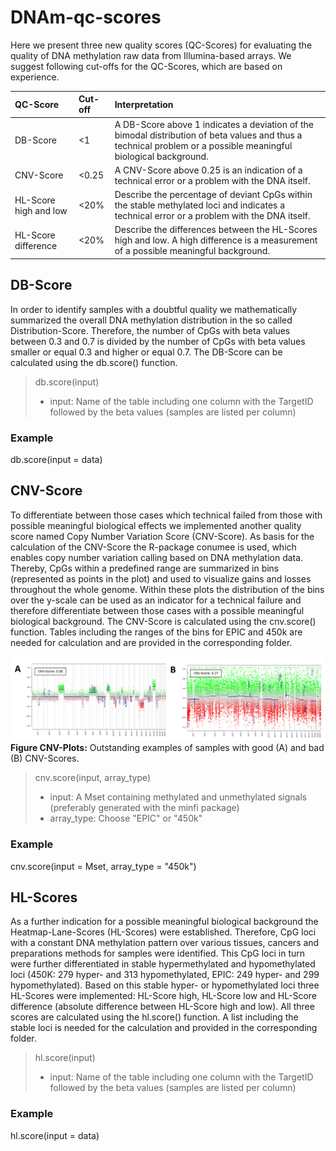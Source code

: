 # DNAm-qc-scores

Here we present three new quality scores (QC-Scores) for evaluating the quality of DNA methylation raw data from Illumina-based arrays.  We suggest following cut-offs for the QC-Scores, which are based on experience.  


| QC-Score |     Cut-off          | Interpretation |
|:---------	|:------------------	|:---------------------|
|DB-Score 	| <1 		| A DB-Score above 1 indicates a deviation of the bimodal distribution of beta values and thus a technical problem or a possible meaningful biological background. |
| CNV-Score	| <0.25 		| A CNV-Score above 0.25 is an indication of a technical error or a problem with the DNA itself. |
| HL-Score high and low | <20% | Describe the percentage of deviant CpGs within the stable methylated loci and indicates a technical error or a problem with the DNA itself. |
| HL-Score difference | <20% | Describe the differences between the HL-Scores high and low. A high difference is a measurement of a possible meaningful background. |


## DB-Score
In order to identify samples with a doubtful quality we mathematically summarized the overall DNA methylation distribution in the so called Distribution-Score. Therefore, the number of CpGs with beta values between 0.3 and 0.7 is divided by the number of CpGs with beta values smaller or equal 0.3 and higher or equal 0.7. The DB-Score can be calculated using the db.score() function.

>db.score(input)
>- input: Name of the table including one column with the TargetID followed by the beta values (samples are listed per column)
>
### Example
db.score(input = data)



## CNV-Score
To differentiate between those cases which technical failed from those with possible meaningful biological effects we implemented another quality score named Copy Number Variation Score (CNV-Score). As basis for the calculation of the CNV-Score the R-package conumee is used, which enables copy number variation calling based on DNA methylation data. Thereby, CpGs within a predefined range are summarized in bins (represented as points in the plot) and used to visualize gains and losses throughout the whole genome. Within these plots the distribution of the bins over the y-scale can be used as an indicator for a technical failure and therefore differentiate between those cases with a possible meaningful biological background. The CNV-Score is calculated using the cnv.score() function. Tables including the ranges of the bins for EPIC and 450k are needed for calculation and are provided in the corresponding folder.


![Outstanding examples of samples with good (A) and bad (B) CNV-Scores](CNV.Score/Figure_CNV-Plots.png)
**Figure CNV-Plots:** Outstanding examples of samples with good (A) and bad (B) CNV-Scores.

>cnv.score(input, array_type)
>
>- input: A Mset containing methylated and unmethylated signals (preferably generated with the minfi package)
>- array_type: Choose "EPIC" or "450k"

### Example
cnv.score(input = Mset, array_type = "450k")


## HL-Scores
As a further indication for a possible meaningful biological background the Heatmap-Lane-Scores (HL-Scores) were established. Therefore, CpG loci with a constant DNA methylation pattern over various tissues, cancers and preparations methods for samples were identified. This CpG loci in turn were further differentiated in stable hypermethylated and hypomethylated loci (450K: 279 hyper- and 313 hypomethylated, EPIC: 249 hyper- and 299 hypomethylated). Based on this stable hyper- or hypomethylated loci three HL-Scores were implemented: HL-Score high, HL-Score low and HL-Score difference (absolute difference between HL-Score high and low). All three scores are calculated using the hl.score() function. A list including the stable loci is needed for the calculation and provided in the corresponding folder. 

> hl.score(input)
> 
>- input: Name of the table including one column with the TargetID followed by the beta values (samples are listed per column)
>
### Example
hl.score(input = data)
